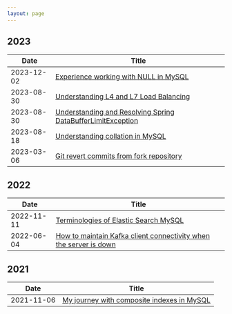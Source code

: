 ```yaml
---
layout: page
---
```


## 2023

| Date       | Title                                                                                   |
|------------|-----------------------------------------------------------------------------------------|
| 2023-12-02 | [Experience working with NULL in MySQL](https://thachlp.github.io/2023-12-02-experience-working-with-null-in-mysql/) |
| 2023-08-30 | [Understanding L4 and L7 Load Balancing](https://thachlp.github.io/2023-10-29-understand-l4-and-l7-load-balancing/) |
| 2023-08-30 | [Understanding and Resolving Spring DataBufferLimitException](https://thachlp.github.io/2023-08-30-understanding-and-resolving-spring-databufferlimitexception/) |
| 2023-08-18 | [Understanding collation in MySQL](https://thachlp.github.io/2023-08-18-understanding-collation-in-mysql/) |
| 2023-03-06 | [Git revert commits from fork repository](https://thachlp.github.io/2023-03-06-git-revert-commit-fork-repository/) |

## 2022

| Date       | Title                                                                                   |
|------------|-----------------------------------------------------------------------------------------|
| 2022-11-11 | [Terminologies of Elastic Search MySQL](https://thachlp.github.io/2022-11-11-sql-vs-elasticsearch/) |
| 2022-06-04 | [How to maintain Kafka client connectivity when the server is down](https://thachlp.github.io/2022-06-04-how-maitain-kafka-client-connectivity-when-the-server-is-down/) |

## 2021

| Date       | Title                                                                                   |
|------------|-----------------------------------------------------------------------------------------|
| 2021-11-06 | [My journey with composite indexes in MySQL](https://thachlp.github.io/2021-11-06-experience-with-composite-index-in-mysql/) |